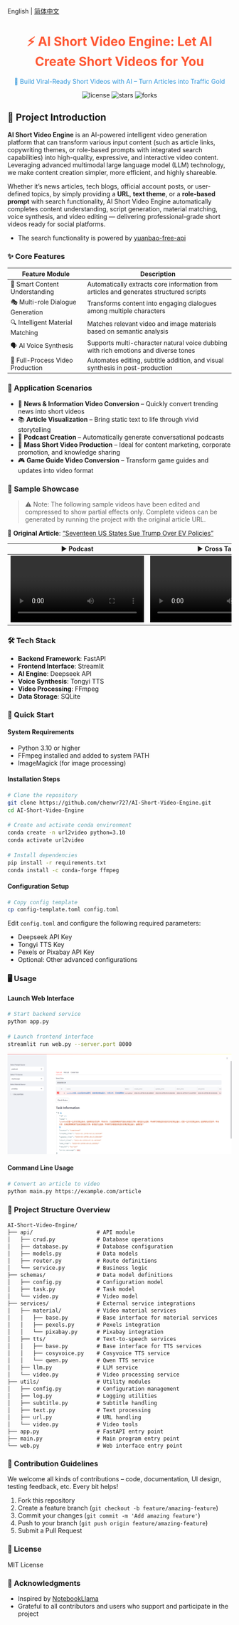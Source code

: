 English | [简体中文](README.md)

<div align="center">
    <h1 style="color: #FF5733;">⚡ AI Short Video Engine: Let AI Create Short Videos for You</h1>
    <p style="color: #3498DB;">🚀 Build Viral-Ready Short Videos with AI – Turn Articles into Traffic Gold</p>
    <p>
        <img src="https://img.shields.io/badge/license-MIT-green" alt="license">
        <img src="https://img.shields.io/github/stars/chenwr727/AI-Short-Video-Engine" alt="stars">
        <img src="https://img.shields.io/github/forks/chenwr727/AI-Short-Video-Engine" alt="forks">
    </p>
</div>

## 📖 Project Introduction

**AI Short Video Engine** is an AI-powered intelligent video generation platform that can transform various input content (such as article links, copywriting themes, or role-based prompts with integrated search capabilities) into high-quality, expressive, and interactive video content. Leveraging advanced multimodal large language model (LLM) technology, we make content creation simpler, more efficient, and highly shareable.

Whether it’s news articles, tech blogs, official account posts, or user-defined topics, by simply providing a **URL**, **text theme**, or a **role-based prompt** with search functionality, AI Short Video Engine automatically completes content understanding, script generation, material matching, voice synthesis, and video editing — delivering professional-grade short videos ready for social platforms.

- The search functionality is powered by [yuanbao-free-api](https://github.com/chenwr727/yuanbao-free-api.git)

### ✨ Core Features

| Feature Module              | Description |
|----------------------------|-------------|
| 🤖 Smart Content Understanding | Automatically extracts core information from articles and generates structured scripts |
| 🎭 Multi-role Dialogue Generation | Transforms content into engaging dialogues among multiple characters |
| 🔍 Intelligent Material Matching | Matches relevant video and image materials based on semantic analysis |
| 🗣️ AI Voice Synthesis | Supports multi-character natural voice dubbing with rich emotions and diverse tones |
| 🎥 Full-Process Video Production | Automates editing, subtitle addition, and visual synthesis in post-production |

### 🎯 Application Scenarios

- 📰 **News & Information Video Conversion** – Quickly convert trending news into short videos  
- 📚 **Article Visualization** – Bring static text to life through vivid storytelling  
- 🎤 **Podcast Creation** – Automatically generate conversational podcasts  
- 📱 **Mass Short Video Production** – Ideal for content marketing, corporate promotion, and knowledge sharing  
- 🎮 **Game Guide Video Conversion** – Transform game guides and updates into video format  

### 📂 Sample Showcase

> ⚠️ Note: The following sample videos have been edited and compressed to show partial effects only. Complete videos can be generated by running the project with the original article URL.

📄 **Original Article**: [“Seventeen US States Sue Trump Over EV Policies”](https://36kr.com/p/3286128054051718)

<table>
    <thead>
        <tr>
            <th align="center"><g-emoji class="g-emoji" alias="arrow_forward">▶️</g-emoji> Podcast</th>
            <th align="center"><g-emoji class="g-emoji" alias="arrow_forward">▶️</g-emoji> Cross Talk</th>
            <th align="center"><g-emoji class="g-emoji" alias="arrow_forward">▶️</g-emoji> Stand-up Comedy</th>
        </tr>
    </thead>
    <tbody>
        <tr>
            <td align="center"><video src="https://github.com/user-attachments/assets/a8a4175d-2ebf-47cc-9c81-8c9a7aa78ae1"></video></td>
            <td align="center"><video src="https://github.com/user-attachments/assets/d1819bc3-c909-4ede-927c-57a10f609827"></video></td>
            <td align="center"><video src="https://github.com/user-attachments/assets/896de713-e059-4834-b5ca-91a514d89d24"></video></td>
        </tr>
    </tbody>
</table>

### 🛠️ Tech Stack

- **Backend Framework**: FastAPI  
- **Frontend Interface**: Streamlit  
- **AI Engine**: Deepseek API  
- **Voice Synthesis**: Tongyi TTS  
- **Video Processing**: FFmpeg  
- **Data Storage**: SQLite  

### 🚀 Quick Start

#### System Requirements

- Python 3.10 or higher  
- FFmpeg installed and added to system PATH  
- ImageMagick (for image processing)

#### Installation Steps

```bash
# Clone the repository
git clone https://github.com/chenwr727/AI-Short-Video-Engine.git
cd AI-Short-Video-Engine

# Create and activate conda environment
conda create -n url2video python=3.10
conda activate url2video

# Install dependencies
pip install -r requirements.txt
conda install -c conda-forge ffmpeg
```

#### Configuration Setup

```bash
# Copy config template
cp config-template.toml config.toml
```

Edit `config.toml` and configure the following required parameters:
- Deepseek API Key  
- Tongyi TTS Key  
- Pexels or Pixabay API Key  
- Optional: Other advanced configurations  

### 🖥️ Usage

#### Launch Web Interface

```bash
# Start backend service
python app.py

# Launch frontend interface
streamlit run web.py --server.port 8000
```

![demo](./demo.png)

#### Command Line Usage

```bash
# Convert an article to video
python main.py https://example.com/article
```

### 📂 Project Structure Overview

```
AI-Short-Video-Engine/
├── api/                    # API module
│   ├── crud.py             # Database operations
│   ├── database.py         # Database configuration
│   ├── models.py           # Data models
│   ├── router.py           # Route definitions
│   └── service.py          # Business logic
├── schemas/                # Data model definitions
│   ├── config.py           # Configuration model
│   ├── task.py             # Task model
│   └── video.py            # Video model
├── services/               # External service integrations
│   ├── material/           # Video material services
│   │   ├── base.py         # Base interface for material services
│   │   ├── pexels.py       # Pexels integration
│   │   └── pixabay.py      # Pixabay integration
│   ├── tts/                # Text-to-speech services
│   │   ├── base.py         # Base interface for TTS services
│   │   ├── cosyvoice.py    # Cosyvoice TTS service
│   │   └── qwen.py         # Qwen TTS service
│   ├── llm.py              # LLM service
│   └── video.py            # Video processing service
├── utils/                  # Utility modules
│   ├── config.py           # Configuration management
│   ├── log.py              # Logging utilities
│   ├── subtitle.py         # Subtitle handling
│   ├── text.py             # Text processing
│   ├── url.py              # URL handling
│   └── video.py            # Video tools
├── app.py                  # FastAPI entry point
├── main.py                 # Main program entry point
└── web.py                  # Web interface entry point
```

### 🤝 Contribution Guidelines

We welcome all kinds of contributions – code, documentation, UI design, testing feedback, etc. Every bit helps!

1. Fork this repository  
2. Create a feature branch (`git checkout -b feature/amazing-feature`)  
3. Commit your changes (`git commit -m 'Add amazing feature'`)  
4. Push to your branch (`git push origin feature/amazing-feature`)  
5. Submit a Pull Request  

### 📄 License

MIT License

### 🙏 Acknowledgments

- Inspired by [NotebookLlama](http://github.com/meta-llama/llama-cookbook/tree/main/end-to-end-use-cases/NotebookLlama)  
- Grateful to all contributors and users who support and participate in the project